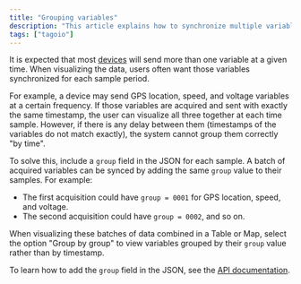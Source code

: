 ```yaml
---
title: "Grouping variables"
description: "This article explains how to synchronize multiple variables sent by a device using the JSON \"group\" field so they can be visualized together (for example, in tables or maps). It describes the problem with mismatched timestamps and how to use grouped samples to keep related variables in sync."
tags: ["tagoio"]
---
```


It is expected that most [devices](../devices/devices) will send more than one variable at a given time. When visualizing the data, users often want those variables synchronized for each sample period.

For example, a device may send GPS location, speed, and voltage variables at a certain frequency. If those variables are acquired and sent with exactly the same timestamp, the user can visualize all three together at each time sample. However, if there is any delay between them (timestamps of the variables do not match exactly), the system cannot group them correctly "by time".

To solve this, include a `group` field in the JSON for each sample. A batch of acquired variables can be synced by adding the same `group` value to their samples. For example:
- The first acquisition could have `group = 0001` for GPS location, speed, and voltage.
- The second acquisition could have `group = 0002`, and so on.

When visualizing these batches of data combined in a Table or Map, select the option "Group by group" to view variables grouped by their `group` value rather than by timestamp.

To learn how to add the `group` field in the JSON, see the [API documentation](https://docs.tago.io/api/).